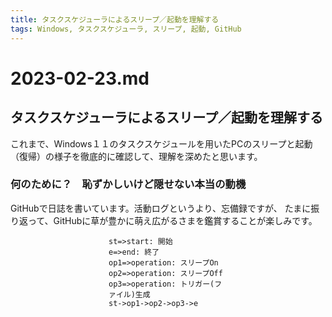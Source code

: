 ```yaml
---
title: タスクスケジューラによるスリープ／起動を理解する
tags: Windows, タスクスケジューラ, スリープ, 起動, GitHub
---
```


  <style>
    #st, #e {
        fill: pink;
        stroke: blue;
    }
    #fig01 {
        width: 190px;
        display: block;
        margin: auto;
    }
  </style>

# 2023-02-23.md

## タスクスケジューラによるスリープ／起動を理解する

これまで、Windows１１のタスクスケジュールを用いたPCのスリープと起動（復帰）の様子を徹底的に確認して、理解を深めたと思います。

### 何のために？　恥ずかしいけど隠せない本当の動機

GitHubで日誌を書いています。活動ログというより、忘備録ですが、
たまに振り返って、GitHubに草が豊かに萌え広がるさまを鑑賞することが楽しみです。


 <div id="fig01">

```flow
st=>start: 開始
e=>end: 終了
op1=>operation: スリープOn
op2=>operation: スリープOff
op3=>operation: トリガー(ファイル)生成
st->op1->op2->op3->e

```
    
</div>
 

